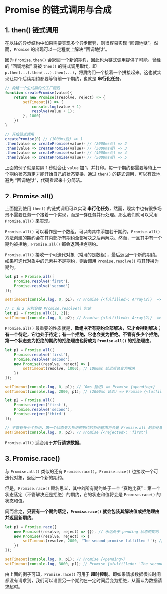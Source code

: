 # Promise 的链式调用与合成

## 1. then() 链式调用
在以往的异步结构中如果需要实现多个异步嵌套，则很容易实现 “回调地狱”。然而，`Promise` 的出现可以一定程度上解决 “回调地狱”。

因为 `Promise.then()` 会返回一个新的期约，因此也为链式调用提供了可能。曾经的 “回调地狱” 将被 `then()` 的链式调用取代，即`p.then(...).then(...).then(...)`，将期约们一个接着一个拼接起来。这也就实现让每个后续期约都要等待前一个期约，也就是 **串行化任务**。

```js
// 构建一个生成期约的工厂函数
function createPromise(value){
    return new Promise((resolve, reject) => {
        setTimeout(() => {
            console.log(value + 1)
            resolve(value + 1);
        }, 1000)
    })
}

// 开始链式调用
createPromise(0) // (1000ms后) => 1
.then(value => createPromise(value)) // (2000ms后) => 2
.then(value => createPromise(value)) // (3000ms后) => 3
.then(value => createPromise(value)) // (4000ms后) => 4
.then(value => createPromise(value)) // (5000ms后) => 5
```

上面的例子就是每隔 1 秒就会让 `value` 加 1，并打印。每一个期约都需要等待上一个期约状态落定才能开始自己的状态变换。通过 `then()` 的链式调用，可以有效地避免 “回调地狱”，代码看起来十分简洁。

## 2. Promise.all()
上面提到使用 `then()` 的链式调用可以实现 **串行化任务**，然而，现实中也有很多场景不需要任务一个接着一个实现，而是一群任务并行处理。那么我们就可以采用 `Promise.all()` 来实现。

`Promise.all()` 可以看作是一个数组，可以向其中添加若干期约。`Promise.all()` 方法创建的期约会在其内部所有期约全部解决之后再解决。然而，一旦其中有一个期约被拒绝，`Promise.all()` 都会返回拒绝期约。

`Promise.all()` 接收一个可迭代对象（常用的是数组），最后返回一个新的期约。如果可迭代对象中的元素并不是期约，则会调用 `Promise.resolve()` 将其转换为期约。

```js
let p1 = Promise.all([
    Promise.resolve('first'),
    Promise.resolve('second')
]);

setTimeout(console.log, 0, p1); // Promise {<fulfilled>: Array(2)}  => 0: "first", 1: "second"

// 1 和 2 分别会被 Promise.resolve() 包装
let p2 = Promise.all([1, 2]);
setTimeout(console.log, 0, p2); // Promise {<fulfilled>: Array(2)}  => 0: 1, 1: 2
```

`Promise.all()` 最重要的性质就是，**数组中所有期约全部解决，它才会得到解决；有一个待定，它也处于待定；有一个拒绝，它也会变为拒绝。不管有多少个拒绝，第一个状态变为拒绝的期约的拒绝理由也将成为 `Promise.all()` 的拒绝理由**。

```js
let p1 = Promise.all([
    Promise.resolve('first'),
    Promise.resolve('second'),
    new Promise((resolve, reject) => {
        setTimeout(resolve, 1000); // 1000ms 延迟后会变为解决
    })
]);

setTimeout(console.log, 0, p1); // (0ms 延迟) => Promise {<pending>}
setTimeout(console.log, 2000, p1); // (2000ms 延迟) => Promise {<fulfilled>: Array(3)}

let p2 = Promise.all([
    Promise.reject('first'),
    Promise.resolve('second'),
    Promise.reject('third')
]);

// 不管有多少个拒绝，第一个状态变为拒绝的期约的拒绝理由将会是 Promise.all 的拒绝理由。
setTimeout(console.log, 0, p2); // Promise {<rejected>: 'first'}
```
`Promise.all()` 适合用于**并行请求数据**。

## 3. Promise.race()

与 `Promise.all()` 类似的还有 `Promise.race()`。`Promise.race()` 也接收一个可迭代对象，返回一个新的期约。

但是，`Promise.race()` 顾名思义，其中的所有期约处于一个 “赛跑比赛”：第一个状态落定（不管解决还是拒绝）的期约，它的状态和值将会是 `Promise.race()` 的状态和值。

简而言之，**只要有一个期约落定，`Promise.race()` 就会包装其解决值或拒绝理由并返回新期约**。

```js
let p1 = Promise.race([
    new Promise((resolve, reject) => {}), // 永远处于 pending 状态的期约
    new Promise((resolve, reject) => {
        setTimeout(resolve, 2000, 'The second promise fulfilled !'); // 2000ms 延迟后，状态变为解决
    })
]);

setTimeout(console.log, 0, p1); // Promise {<pending>}
setTimeout(console.log, 3000, p1); // Promise {<fulfilled>: 'The second promise fulfilled !'}
```

由上面的例子可知，`Promise.race()` 可用于 **超时控制**。即如果请求数据很长时间都没有请求到，我们可以设置另一个期约在一定时间后变为拒绝，从而认为数据请求超时。